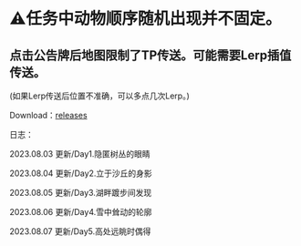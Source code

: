 # ⚠任务中动物顺序随机出现并不固定。

## 点击公告牌后地图限制了TP传送。可能需要Lerp插值传送。
(如果Lerp传送后位置不准确，可以多点几次Lerp。)

Download：[releases](https://github.com/ec-to/Json-Teleport/releases)

日志： 

2023.08.03 更新/Day1.隐匿树丛的眼睛

2023.08.04 更新/Day2.立于沙丘的身影

2023.08.05 更新/Day3.湖畔踱步间发现

2023.08.06 更新/Day4.雪中耸动的轮廓

2023.08.07 更新/Day5.高处远眺时偶得
